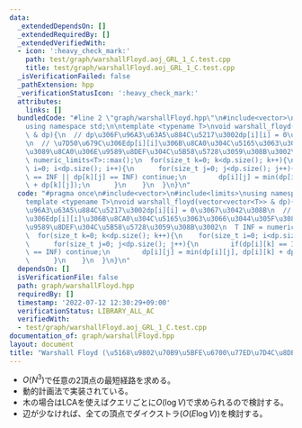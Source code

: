 ```yaml
---
data:
  _extendedDependsOn: []
  _extendedRequiredBy: []
  _extendedVerifiedWith:
  - icon: ':heavy_check_mark:'
    path: test/graph/warshallFloyd.aoj_GRL_1_C.test.cpp
    title: test/graph/warshallFloyd.aoj_GRL_1_C.test.cpp
  _isVerificationFailed: false
  _pathExtension: hpp
  _verificationStatusIcon: ':heavy_check_mark:'
  attributes:
    links: []
  bundledCode: "#line 2 \"graph/warshallFloyd.hpp\"\n#include<vector>\n#include<limits>\n\
    using namespace std;\n\ntemplate <typename T>\nvoid warshall_floyd(vector<vector<T>>\
    \ & dp){\n  // dp\u306F\u96A3\u63A5\u884C\u5217\u3002dp[i][i] = 0\u3067\u3042\u308B\
    \n  // \u7D50\u679C\u306Edp[i][i]\u306B\u8CA0\u304C\u5165\u3063\u3066\u3044\u305F\
    \u3089\u8CA0\u306E\u9589\u8DEF\u304C\u5B58\u5728\u3059\u308B\u3002\n  T INF =\
    \ numeric_limits<T>::max();\n  for(size_t k=0; k<dp.size(); k++){\n    for(size_t\
    \ i=0; i<dp.size(); i++){\n      for(size_t j=0; j<dp.size(); j++){\n        if(dp[i][k]\
    \ == INF || dp[k][j] == INF) continue;\n        dp[i][j] = min(dp[i][j], dp[i][k]\
    \ + dp[k][j]);\n      }\n    }\n  }\n}\n"
  code: "#pragma once\n#include<vector>\n#include<limits>\nusing namespace std;\n\n\
    template <typename T>\nvoid warshall_floyd(vector<vector<T>> & dp){\n  // dp\u306F\
    \u96A3\u63A5\u884C\u5217\u3002dp[i][i] = 0\u3067\u3042\u308B\n  // \u7D50\u679C\
    \u306Edp[i][i]\u306B\u8CA0\u304C\u5165\u3063\u3066\u3044\u305F\u3089\u8CA0\u306E\
    \u9589\u8DEF\u304C\u5B58\u5728\u3059\u308B\u3002\n  T INF = numeric_limits<T>::max();\n\
    \  for(size_t k=0; k<dp.size(); k++){\n    for(size_t i=0; i<dp.size(); i++){\n\
    \      for(size_t j=0; j<dp.size(); j++){\n        if(dp[i][k] == INF || dp[k][j]\
    \ == INF) continue;\n        dp[i][j] = min(dp[i][j], dp[i][k] + dp[k][j]);\n\
    \      }\n    }\n  }\n}\n"
  dependsOn: []
  isVerificationFile: false
  path: graph/warshallFloyd.hpp
  requiredBy: []
  timestamp: '2022-07-12 12:30:29+09:00'
  verificationStatus: LIBRARY_ALL_AC
  verifiedWith:
  - test/graph/warshallFloyd.aoj_GRL_1_C.test.cpp
documentation_of: graph/warshallFloyd.hpp
layout: document
title: "Warshall Floyd (\u5168\u9802\u70B9\u5BFE\u6700\u77ED\u7D4C\u8DEF)"
---
```


- $O(N^3)$で任意の2頂点の最短経路を求める。
- 動的計画法で実装されている。
- 木の場合はLCAを使えばクエリごとに$O(\log V)$で求められるので検討する。
- 辺が少なければ、全ての頂点でダイクストラ$(O(E\log V))$を検討する。
